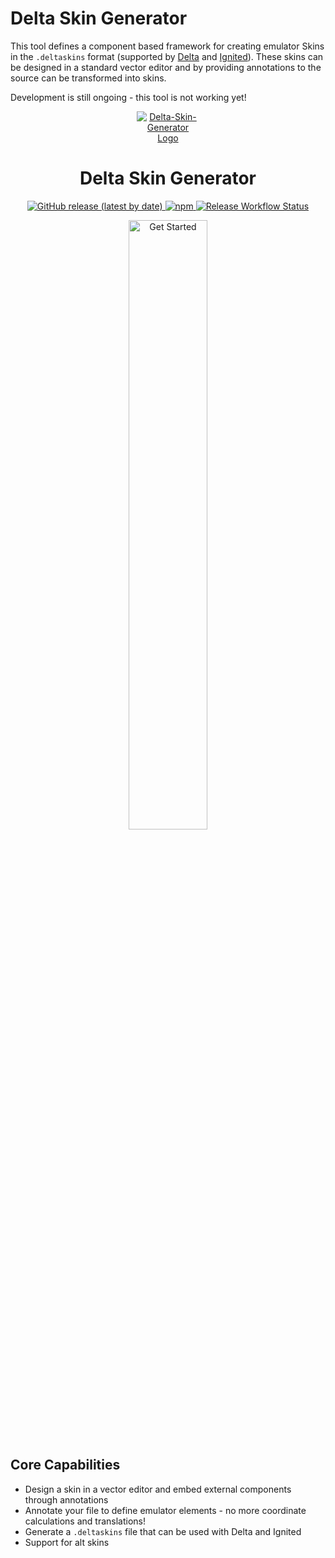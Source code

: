 # Delta Skin Generator

This tool defines a component based framework for creating emulator Skins in the `.deltaskins` format (supported by [Delta](https://github.com/rileytestut/Delta) and [Ignited](https://github.com/LitRitt/Ignited)). These skins can be designed in a standard vector editor and by providing annotations to the source can be transformed into skins.

Development is still ongoing - this tool is not working yet!

<p align="center">
  <a href="https://dsg.steiler.dev/">
    <img style="max-width: 20%;" alt="Delta-Skin-Generator Logo" src="https://dsg.steiler.dev/_media/SkinLogo.svg">
  </a>
</p>

<h1 align="center"><strong>Delta Skin Generator</strong></h1>

<p align="center">
  <a href="https://github.com/steilerDev/delta-skin-generator/releases">
    <img alt="GitHub release (latest by date)" src="https://img.shields.io/github/v/release/steilerdev/delta-skin-generator?style=for-the-badge&logo=github&logoColor=white">
  </a>
  <a href="https://www.npmjs.com/package/delta-skin-generator">
    <img alt="npm" src="https://img.shields.io/npm/dm/delta-skin-generator?label=npm%20downloads&style=for-the-badge&logo=npm&logoColor=white">
  </a>
  <a href="https://github.com/steilerDev/delta-skin-generator/actions/workflows/build-publish.yml">
    <img alt="Release Workflow Status" src="https://img.shields.io/github/actions/workflow/status/steilerDev/delta-skin-generator/build-publish.yml?branch=main&label=Release&style=for-the-badge&logo=githubactions&logoColor=white">
  </a>
</p>
<p align="center">
  <a href="https://dsg.steiler.dev/#/guide">
    <img alt="Get Started" src="https://img.shields.io/static/v1?label=&message=Get%20Started&color=important&style=for-the-badge&logo=readthedocs&logoColor=white" style="width: 50%;">
  </a>
</p>

## Core Capabilities

- Design a skin in a vector editor and embed external components through annotations
- Annotate your file to define emulator elements - no more coordinate calculations and translations!
- Generate a `.deltaskins` file that can be used with Delta and Ignited
- Support for alt skins
